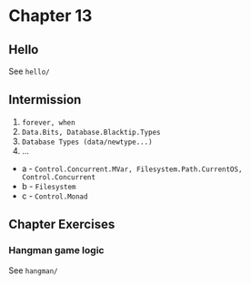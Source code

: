 # Chapter 13

## Hello

See `hello/`

## Intermission

1. `forever, when`
2. `Data.Bits, Database.Blacktip.Types`
3. `Database Types (data/newtype...)`
4. ...
  * a - `Control.Concurrent.MVar, Filesystem.Path.CurrentOS, Control.Concurrent`
  * b - `Filesystem`
  * c - `Control.Monad`

## Chapter Exercises

### Hangman game logic

See `hangman/`
